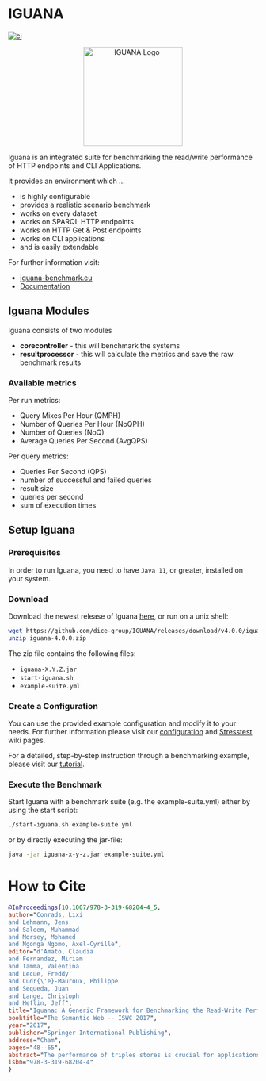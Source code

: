 # IGUANA

[![ci](https://github.com/dice-group/IGUANA/actions/workflows/ci.yml/badge.svg)](https://github.com/dice-group/IGUANA/actions/workflows/ci.yml)

<p align="center">
    <img src="https://github.com/dice-group/IGUANA/raw/develop/images/IGUANA_logo.png" alt="IGUANA Logo" width="200">
</p>
Iguana is an integrated suite for benchmarking the read/write performance of HTTP endpoints and CLI Applications.

It provides an environment which ...

* is highly configurable
* provides a realistic scenario benchmark
* works on every dataset
* works on SPARQL HTTP endpoints
* works on HTTP Get & Post endpoints
* works on CLI applications
* and is easily extendable

For further information visit:
- [iguana-benchmark.eu](http://iguana-benchmark.eu)
- [Documentation](http://iguana-benchmark.eu/docs/3.3/)

## Iguana Modules

Iguana consists of two modules
- **corecontroller** - this will benchmark the systems
- **resultprocessor** - this will calculate the metrics and save the raw benchmark results

### Available metrics

Per run metrics:
* Query Mixes Per Hour (QMPH)
* Number of Queries Per Hour (NoQPH)
* Number of Queries (NoQ)
* Average Queries Per Second (AvgQPS)

Per query metrics:
* Queries Per Second (QPS)
* number of successful and failed queries
* result size
* queries per second
* sum of execution times

## Setup Iguana

### Prerequisites

In order to run Iguana, you need to have `Java 11`, or greater, installed on your system.

### Download
Download the newest release of Iguana [here](https://github.com/dice-group/IGUANA/releases/latest), or run on a unix shell:

```sh
wget https://github.com/dice-group/IGUANA/releases/download/v4.0.0/iguana-4.0.0.zip
unzip iguana-4.0.0.zip
```

The zip file contains the following files:

* `iguana-X.Y.Z.jar`
* `start-iguana.sh`
* `example-suite.yml`

### Create a Configuration

You can use the provided example configuration and modify it to your needs.
For further information please visit our [configuration](http://iguana-benchmark.eu/docs/3.2/usage/configuration/) and [Stresstest](http://iguana-benchmark.eu/docs/3.0/usage/stresstest/) wiki pages.

For a detailed, step-by-step instruction through a benchmarking example, please visit our [tutorial](http://iguana-benchmark.eu/docs/3.2/usage/tutorial/).

### Execute the Benchmark

Start Iguana with a benchmark suite (e.g. the example-suite.yml) either by using the start script:

```sh
./start-iguana.sh example-suite.yml
```

or by directly executing the jar-file:

```sh
java -jar iguana-x-y-z.jar example-suite.yml
```

# How to Cite

```bibtex
@InProceedings{10.1007/978-3-319-68204-4_5,
author="Conrads, Lixi
and Lehmann, Jens
and Saleem, Muhammad
and Morsey, Mohamed
and Ngonga Ngomo, Axel-Cyrille",
editor="d'Amato, Claudia
and Fernandez, Miriam
and Tamma, Valentina
and Lecue, Freddy
and Cudr{\'e}-Mauroux, Philippe
and Sequeda, Juan
and Lange, Christoph
and Heflin, Jeff",
title="Iguana: A Generic Framework for Benchmarking the Read-Write Performance of Triple Stores",
booktitle="The Semantic Web -- ISWC 2017",
year="2017",
publisher="Springer International Publishing",
address="Cham",
pages="48--65",
abstract="The performance of triples stores is crucial for applications driven by RDF. Several benchmarks have been proposed that assess the performance of triple stores. However, no integrated benchmark-independent execution framework for these benchmarks has yet been provided. We propose a novel SPARQL benchmark execution framework called Iguana. Our framework complements benchmarks by providing an execution environment which can measure the performance of triple stores during data loading, data updates as well as under different loads and parallel requests. Moreover, it allows a uniform comparison of results on different benchmarks. We execute the FEASIBLE and DBPSB benchmarks using the Iguana framework and measure the performance of popular triple stores under updates and parallel user requests. We compare our results (See https://doi.org/10.6084/m9.figshare.c.3767501.v1) with state-of-the-art benchmarking results and show that our benchmark execution framework can unveil new insights pertaining to the performance of triple stores.",
isbn="978-3-319-68204-4"
}
```
